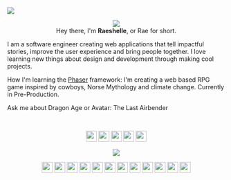 <!-- HEADER -->
<img align="center" src="https://github.com/raeplusplus/raeplusplus/blob/makeover/RaeshelleRose_GitHub_Cover.png">

<p align="center">
  <img src="https://readme-typing-svg.herokuapp.com?color=CB4D89&center=true&vCenter=true&lines=software+engineer;game+developer;fiction+writer">
  <br>
  Hey there, I'm <strong>Raeshelle</strong>, or Rae for short.

  I am a software engineer creating web applications that tell impactful stories, improve the user experience and bring people together. I love learning new things about design and development through making cool projects.  

How I'm learning the [Phaser](https://phaser.io/) framework: I'm creating a web based RPG game inspired by cowboys, Norse Mythology and climate change. Currently in Pre-Production.

Ask me about Dragon Age or Avatar: The Last Airbender
  </p>
  </br>
  
  <!-- SOCIALS -->
   <p align="center">
<a href="https://twitter.com/raeplusplus"><img src="https://img.shields.io/badge/@raeplusplus-CB4D89?&style=plastic&logo=twitter&logoColor=white" height=25></a>
<a href="https://www.codewars.com/users/raeplusplus"><img src="https://img.shields.io/badge/Codewars-CB4D89?style=plastic&logo=Codewars&logoColor=white" height=25></a>
<a href="mailto:raeshellerose@outlook.com"><img src="https://img.shields.io/badge/raeshellerose@email.com-CB4D89?style=plastic&logo=gmail&logoColor=white" height=25></a>
<a href="https://www.linkedin.com/in/raeshellerose/"><img src="https://img.shields.io/badge/raeshelle_rose-CB4D89?style=plastic&logo=linkedin&logoColor=white" height=25></a>
<a href="https://dev.to/raeplusplus"><img src="https://img.shields.io/badge/Download_Resume-CB4D89?style=plastic&logo=googledrive&logoColor=white" height=25></a>
</p>

<!-- LANGUAGES/TOOLS -->
<p align="center">
<img src="https://github-readme-streak-stats.herokuapp.com?user=raeplusplus&theme=monokai&date_format=j%20M%5B%20Y%5D">
</p>
  <p align="center">
<img src="https://img.shields.io/badge/HTML5-CB4D89?style=for-the-badge&logo=html5&logoColor=white" height=25>
<img src="https://img.shields.io/badge/CSS3-CB4D89?style=for-the-badge&logo=css3&logoColor=white" height=25>
<img src="https://img.shields.io/badge/JavaScript-CB4D89?style=for-the-badge&logo=javascript&logoColor=F7DF1E" height=25>
<img src="https://img.shields.io/badge/Node.js-CB4D89?style=for-the-badge&logo=nodedotjs&logoColor=white" height=25>
<img src="https://img.shields.io/badge/React-CB4D89?style=for-the-badge&logo=react&logoColor=61DAFB" height=25>
<img src="https://img.shields.io/badge/Express.js-CB4D89?style=for-the-badge&logo=express&logoColor=white" height=25>
<img src="https://img.shields.io/badge/MongoDB-CB4D89?style=for-the-badge&logo=mongodb&logoColor=white" height=25>
<img src="https://img.shields.io/badge/Figma-CB4D89?style=for-the-badge&logo=figma&logoColor=white" height=25>
<img src="https://img.shields.io/badge/firebase-CB4D89?style=for-the-badge&logo=firebase&logoColor=white" height=25>
<img src="https://img.shields.io/badge/jQuery-CB4D89?style=for-the-badge&logo=jquery&logoColor=white" height=25>
<img src="https://img.shields.io/badge/Visual_Studio-CB4D89?style=for-the-badge&logo=visual%20studio&logoColor=white" height=25>
<img src="https://img.shields.io/badge/GIT-CB4D89?style=for-the-badge&logo=git&logoColor=white" height=25>
</p>
  <!-- PROJECTS -->

